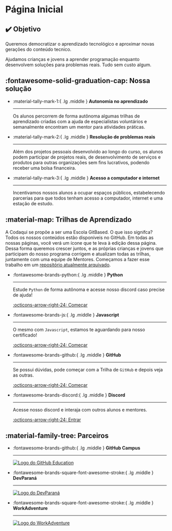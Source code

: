 # Página Inicial

## :heavy_check_mark: Objetivo

Queremos democratizar o aprendizado tecnológico e aproximar novas gerações do conteúdo tecnico.

Ajudamos crianças e jovens a aprender programação enquanto desenvolvem soluções para problemas reais. Tudo sem custo algum.

## :fontawesome-solid-graduation-cap: Nossa solução

<div class="grid cards" markdown>

-   :material-tally-mark-1:{ .lg .middle } __Autonomia no aprendizado__

    ---

    Os alunos percorrem de forma autônoma algumas trilhas de aprendizado criadas com a ajuda de especialistas voluntários e semanalmente encontram um mentor para atividades práticas.

-   :material-tally-mark-2:{ .lg .middle } __Resolução de problemas reais__

    ---

    Além dos projetos pessoais desenvolvido ao longo do curso, os alunos podem participar de projetos reais, de desenvolvimento de serviços e produtos para outras organizações sem fins lucrativos, podendo receber uma bolsa financeira.


-   :material-tally-mark-3:{ .lg .middle } __Acesso a computador e internet__

    ---

    Incentivamos nossos alunos a ocupar espaços públicos, estabelecendo parcerias para que todos tenham acesso a computador, internet e uma estação de estudo.


</div>

## :material-map: Trilhas de Aprendizado

A Codaqui se propõe a ser uma Escola GitBased. O que isso signifca? Todos os nossos conteúdos estão disponíveis no GitHub. Em todas as nossas páginas, você verá um ícone que te leva à edição dessa página. Dessa forma queremos crescer juntos, e as próprias crianças e jovens que participam do nosso programa corrigem e atualizam todas as trilhas, juntamente com uma equipe de Mentores. Começamos a fazer esse trabalho em um [repositório atualmente arquivado](https://github.com/codaqui/institucional-trilhas-estudos).

<div class="grid cards" markdown>

-   :fontawesome-brands-python:{ .lg .middle } __Python__

    ---

    Estude `Python` de forma autônoma e acesse nosso discord caso precise de ajuda!

    [:octicons-arrow-right-24: Começar](trilhas/python.md)

-   :fontawesome-brands-js:{ .lg .middle } __Javascript__

    ---

    O mesmo com `Javascript`, estamos te aguardando para nosso certificado!

    [:octicons-arrow-right-24: Começar](trilhas/javascript.md)

-   :fontawesome-brands-github:{ .lg .middle } __GitHub__

    ---

    Se possui dúvidas, pode começar com a Trilha de `GitHub` e depois veja as outras.

    [:octicons-arrow-right-24: Começar](trilhas/github-starter.md)

-   :fontawesome-brands-discord:{ .lg .middle } __Discord__

    ---

    Acesse nosso discord e interaja com outros alunos e mentores.

    [:octicons-arrow-right-24: Entrar](https://discord.gg/xuTtxqCPpz)

</div>

## :material-family-tree: Parceiros

<div class="grid cards" markdown>

-   :fontawesome-brands-github:{ .lg .middle } __GitHub Campus__

    ---

    [![Logo do GitHub Education](https://education.github.com/assets/campus_program-9372374f8cd435dafb8e725cb67ee73b587af7a9b2f176dfec968afe3b05338c.png)](https://education.github.com/schools)

-   :fontawesome-brands-square-font-awesome-stroke:{ .lg .middle } __DevParaná__

    ---

    [![Logo do DevParaná](https://www.devparana.org/img/logo.svg)](https://www.devparana.org)


-   :fontawesome-brands-square-font-awesome-stroke:{ .lg .middle } __WorkAdventure__

    ---

    [![Logo do WorkAdventure](https://workadventu.re/images/general/logo.svg)](https://workadventu.re/)

</div>
